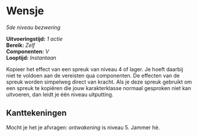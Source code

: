 # Wensje

_5de niveau_
_bezwering_

**Uitvoeringstijd:**
_1 actie_  
**Bereik:**
_Zelf_  
**Componenten:**
_V_  
**Looptijd:**
_Instantaan_

Kopieer het effect van een spreuk van niveau 4 of lager.
Je hoeft daarbij niet te voldoen aan de vereisten qua componenten.
De effecten van de spreuk worden simpelweg direct van kracht.
Als je deze spreuk gebruikt om een spreuk te kopiëren die jouw karakterklasse normaal gesproken niet kan uitvoeren, dan leidt je één niveau uitputting.

## Kanttekeningen

Mocht je het je afvragen: _ontwakening_ is niveau 5.
Jammer hè.
